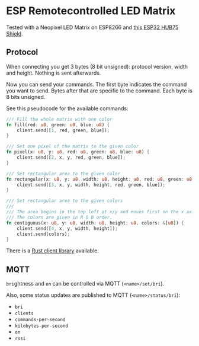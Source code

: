 # ESP Remotecontrolled LED Matrix

Tested with a Neopixel LED Matrix on ESP8266 and [this ESP32 HUB75 Shield](https://github.com/witnessmenow/ESP32-i2s-Matrix-Shield).

## Protocol

When connecting you get 3 bytes (8 bit unsigned): protocol version, width and height.
Nothing is sent afterwards.

Now you can send your commands.
The first byte indicates the command you want to send.
Bytes after that are specific to the command.
Each byte is 8 bits unsigned.

See this pseudocode for the available commands:

```rust
/// Fill the whole matrix with one color
fn fill(red: u8, green: u8, blue: u8) {
    client.send([1, red, green, blue]);
}

/// Set one pixel of the matrix to the given color
fn pixel(x: u8, y: u8, red: u8, green: u8, blue: u8) {
    client.send([2, x, y, red, green, blue]);
}

/// Set rectangular area to the given color
fn rectangular(x: u8, y: u8, width: u8, height: u8, red: u8, green: u8, blue: u8) {
    client.send([3, x, y, width, height, red, green, blue]);
}

/// Set rectangular area to the given colors
///
/// The area begins in the top left at x/y and moves first on the x axis, then on the y axis.
/// The colors are given in R G B order.
fn contiguous(x: u8, y: u8, width: u8, height: u8, colors: &[u8]) {
    client.send([4, x, y, width, height]);
    client.send(colors);
}
```

There is a [Rust client library](https://github.com/EdJoPaTo/esp-wlan-led-matrix-rust-client) available.

## MQTT

`bri`ghtness and `on` can be controlled via MQTT (`<name>/set/bri`).

Also, some status updates are published to MQTT (`<name>/status/bri`):
- `bri`
- `clients`
- `commands-per-second`
- `kilobytes-per-second`
- `on`
- `rssi`
